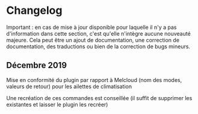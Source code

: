 # Changelog

Important : en cas de mise à jour disponible pour laquelle il n'y a pas d'information dans cette section, c'est qu'elle n'intègre aucune nouveauté majeure. Cela peut être un ajout de documentation, une correction de documentation, des traductions ou bien de la correction de bugs mineurs.

## Décembre 2019

Mise en conformité du plugin par rapport à Melcloud (nom des modes, valeurs de retour) pour les ailettes de climatisation

Une recréation de ces commandes est conseillée (il suffit de supprimer les existantes et laisser le plugin les recréer)
